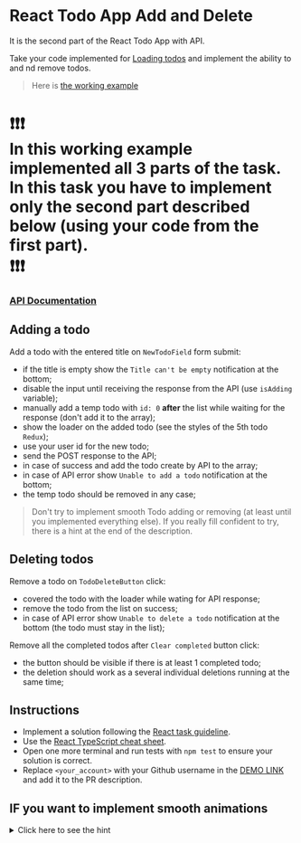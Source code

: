 # React Todo App Add and Delete

It is the second part of the React Todo App with API.

Take your code implemented for [Loading todos](https://github.com/mate-academy/react_todo-app-loading-todos)
and implement the ability to and nd remove todos.

> Here is [the working example](https://mate-academy.github.io/react_todo-app-with-api/)
# ❗️❗️❗️</br>In this working example implemented all 3 parts of the task.</br>In this task you have to implement only the second part described below (using your code from the first part).</br>❗️❗️❗️

### [API Documentation](https://mate-academy.github.io/fe-students-api/)

## Adding a todo

Add a todo with the entered title on `NewTodoField` form submit:

- if the title is empty show the `Title can't be empty` notification at the bottom;
- disable the input until receiving the response from the API (use `isAdding` variable);
- manually add a temp todo with `id: 0` **after** the list while waiting for the response (don't add it to the array);
- show the loader on the added todo (see the styles of the 5th todo `Redux`);
- use your user id for the new todo;
- send the POST response to the API;
- in case of success and add the todo create by API to the array;
- in case of API error show `Unable to add a todo` notification at the bottom;
- the temp todo should be removed in any case;

> Don't try to implement smooth Todo adding or removing (at least until you implemented everything else).
> If you really fill confident to try, there is a hint at the end of the description.

## Deleting todos

Remove a todo on `TodoDeleteButton` click:

- covered the todo with the loader while wating for API response;
- remove the todo from the list on success;
- in case of API error show `Unable to delete a todo` notification at the bottom (the todo must stay in the list);

Remove all the completed todos after `Clear completed` button click:

- the button should be visible if there is at least 1 completed todo;
- the deletion should work as a several individual deletions running at the same time;

## Instructions

- Implement a solution following the [React task guideline](https://github.com/mate-academy/react_task-guideline#react-tasks-guideline).
- Use the [React TypeScript cheat sheet](https://mate-academy.github.io/fe-program/js/extra/react-typescript).
- Open one more terminal and run tests with `npm test` to ensure your solution is correct.
- Replace `<your_account>` with your Github username in the [DEMO LINK](https://Anastasiia-Khmelovska.github.io/react_todo-app-add-and-delete/) and add it to the PR description.

## IF you want to implement smooth animations

<details>
  <summary>Click here to see the hint</summary>

  Use [React Transition Group](https://reactcommunity.org/react-transition-group/transition-group)

  ```tsx
  <section className="todoapp__main" data-cy="TodoList">
    <TransitionGroup>
      {visibleTodos.map(todo => (
        <CSSTransition
          key={todo.id}
          timeout={300}
          classNames="item"
        >
          <TodoItem
            todo={todo}
            isProcessed={processings.includes(todo.id)}
            onDelete={() => deleteTodo(todo.id)}
            onUpdate={updateTodo}
          />
        </CSSTransition>
      ))}

      {creating && (
        <CSSTransition
          key={0}
          timeout={300}
          classNames="temp-item"
        >
          <TodoItem
            todo={{
              id: Math.random(),
              title,
              completed: false,
              userId: user.id,
            }}
            isProcessed
          />
        </CSSTransition>
      )}
    </TransitionGroup>
  </section>
  ```

  Here are the styles used in this example
  ```css
  .item-enter {
    max-height: 0;
  }

  .item-enter-active {
    overflow: hidden;
    max-height: 58px;
    transition: max-height 0.3s ease-in-out;
  }

  .item-exit {
    max-height: 58px;
  }

  .item-exit-active {
    overflow: hidden;
    max-height: 0;
    transition: max-height 0.3s ease-in-out;
  }

  .temp-item-enter {
    max-height: 0;
  }

  .temp-item-enter-active {
    overflow: hidden;
    max-height: 58px;
    transition: max-height 0.3s ease-in-out;
  }

  .temp-item-exit {
    max-height: 58px;
  }

  .temp-item-exit-active {
    transform: translateY(-58px);
    max-height: 0;
    opacity: 0;
    transition: 0.3s ease-in-out;
    transition-property: opacity, max-height, transform;
  }

  .has-error .temp-item-exit-active {
    transform: translateY(0);
    overflow: hidden;
  }
  ```
</details>
